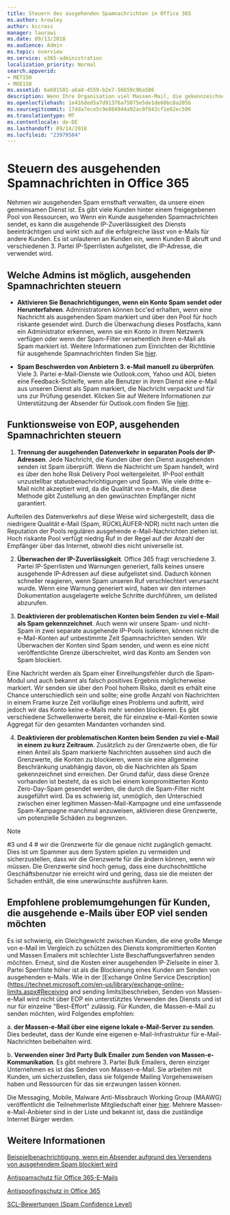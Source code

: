 ```yaml
---
title: Steuern des ausgehenden Spamnachrichten in Office 365
ms.author: krowley
author: kccross
manager: laurawi
ms.date: 09/13/2018
ms.audience: Admin
ms.topic: overview
ms.service: o365-administration
localization_priority: Normal
search.appverid:
- MET150
- MOE150
ms.assetid: 6a601501-a6a8-4559-b2e7-56b59c96a586
description: Wenn Ihre Organisation viel Massen-Mail, die gekennzeichnet ist als Spam sendet, konnte geblockt abrufen Senden von e-Mails mit Office 365. Lesen Sie diesen Artikel erfahren Sie mehr darüber, warum dies geschieht und was Sie genauer darüber machen können.
ms.openlocfilehash: 1e416ded5a7d91376a75075e5de1de60bc8a205b
ms.sourcegitcommit: 17dda7ece5c9e884944a92ac0f842cf1e62ec506
ms.translationtype: MT
ms.contentlocale: de-DE
ms.lasthandoff: 09/14/2018
ms.locfileid: "23979504"
---
```

# <a name="controlling-outbound-spam-in-office-365"></a>Steuern des ausgehenden Spamnachrichten in Office 365

Nehmen wir ausgehenden Spam ernsthaft verwalten, da unsere einen gemeinsamen Dienst ist.  Es gibt viele Kunden hinter einem freigegebenen Pool von Ressourcen, wo Wenn ein Kunde ausgehenden Spamnachrichten sendet, es kann die ausgehende IP-Zuverlässigkeit des Diensts beeinträchtigen und wirkt sich auf die erfolgreiche lässt von e-Mails für andere Kunden. Es ist unlauteren an Kunden ein, wenn Kunden B abruft und verschiedenen 3. Partei IP-Sperrlisten aufgelistet, die IP-Adresse, die verwendet wird.

## <a name="what-admins-can-do-to-control-outbound-spam"></a>Welche Admins ist möglich, ausgehenden Spamnachrichten steuern

- **Aktivieren Sie Benachrichtigungen, wenn ein Konto Spam sendet oder Herunterfahren**. Administratoren können bcc'ed erhalten, wenn eine Nachricht als ausgehenden Spam markiert und über den Pool für hoch riskante gesendet wird. Durch die Überwachung dieses Postfachs, kann ein Administrator erkennen, wenn sie ein Konto in ihrem Netzwerk verfügen oder wenn der Spam-Filter versehentlich ihren e-Mail als Spam markiert ist.  Weitere Informationen zum Einrichten der Richtlinie für ausgehende Spamnachrichten finden Sie [hier](configure-the-outbound-spam-policy.md).
 
- **Spam Beschwerden von Anbietern 3. e-Mail manuell zu überprüfen**. Viele 3. Partei e-Mail-Dienste wie Outlook.com, Yahoo und AOL bieten eine Feedback-Schleife, wenn alle Benutzer in ihren Dienst eine e-Mail aus unseren Dienst als Spam markiert, die Nachricht verpackt und für uns zur Prüfung gesendet. Klicken Sie auf Weitere Informationen zur Unterstützung der Absender für Outlook.com finden Sie [hier](https://sendersupport.olc.protection.outlook.com/pm/services.aspx).

## <a name="what-eop-does-to-control-outbound-spam"></a>Funktionsweise von EOP, ausgehenden Spamnachrichten steuern 

1. **Trennung der ausgehenden Datenverkehr in separaten Pools der IP-Adressen**. Jede Nachricht, die Kunden über den Dienst ausgehenden senden ist Spam überprüft. Wenn die Nachricht um Spam handelt, wird es über den hohe Risk Delivery Pool weitergeleitet. IP-Pool enthält unzustellbar statusbenachrichtigungen und Spam. Wie viele dritte e-Mail nicht akzeptiert wird, da die Qualität von e-Mails, die diese Methode gibt Zustellung an den gewünschten Empfänger nicht garantiert.

Aufteilen des Datenverkehrs auf diese Weise wird sichergestellt, dass die niedrigere Qualität e-Mail (Spam, RÜCKLÄUFER-NDR) nicht nach unten die Reputation der Pools regulären ausgehende e-Mail-Nachrichten ziehen ist. Hoch riskante Pool verfügt niedrig Ruf in der Regel auf der Anzahl der Empfänger über das Internet, obwohl dies nicht universelle ist. 

2. **Überwachen der IP-Zuverlässigkeit**. Office 365 fragt verschiedene 3. Partei IP-Sperrlisten und Warnungen generiert, falls keines unsere ausgehende IP-Adressen auf diese aufgelistet sind. Dadurch können schneller reagieren, wenn Spam unseren Ruf verschlechtert verursacht wurde. Wenn eine Warnung generiert wird, haben wir den internen Dokumentation ausgelagerte welche Schritte durchführen, um delisted abzurufen. 

3. **Deaktivieren der problematischen Konten beim Senden zu viel e-Mail als Spam gekennzeichnet**. Auch wenn wir unsere Spam- und nicht-Spam in zwei separate ausgehende IP-Pools isolieren, können nicht die e-Mail-Konten auf unbestimmte Zeit Spamnachrichten senden. Wir Überwachen der Konten sind Spam senden, und wenn es eine nicht veröffentlichte Grenze überschreitet, wird das Konto am Senden von Spam blockiert.

Eine Nachricht werden als Spam einer Einreihungsfehler durch die Spam-Modul und auch bekannt als falsch positives Ergebnis möglicherweise markiert. Wir senden sie über den Pool hohem Risiko, damit es erhält eine Chance unterschiedlich sein und sollte; eine große Anzahl von Nachrichten in einem Frame kurze Zeit vorläufige eines Problems und auftritt, wird jedoch wir das Konto keine e-Mails mehr senden blockieren. Es gibt verschiedene Schwellenwerte bereit, die für einzelne e-Mail-Konten sowie Aggregat für den gesamten Mandanten vorhanden sind.

4. **Deaktivieren der problematischen Konten beim Senden zu viel e-Mail in einem zu kurz Zeitraum**. Zusätzlich zu der Grenzwerte oben, die für einen Anteil als Spam markierte Nachrichten aussehen sind auch die Grenzwerte, die Konten zu blockieren, wenn sie eine allgemeine Beschränkung unabhängig davon, ob die Nachrichten als Spam gekennzeichnet sind erreichen. Der Grund dafür, dass diese Grenze vorhanden ist besteht, da es sich bei einem kompromittierten Konto Zero-Day-Spam gesendet werden, die durch die Spam-Filter nicht ausgeführt wird. Da es schwierig ist, unmöglich, den Unterschied zwischen einer legitimen Massen-Mail-Kampagne und eine umfassende Spam-Kampagne manchmal anzuweisen, aktivieren diese Grenzwerte, um potenzielle Schäden zu begrenzen.

> [!NOTE]
> #3 und 4 # wir die Grenzwerte für die genaue nicht zugänglich gemacht.  Dies ist um Spammer aus dem System spielen zu vermeiden und sicherzustellen, dass wir die Grenzwerte für die ändern können, wenn wir müssen. Die Grenzwerte sind hoch genug, dass eine durchschnittliche Geschäftsbenutzer nie erreicht wird und gering, dass sie die meisten der Schaden enthält, die eine unerwünschte ausführen kann. 

## <a name="recommended-workarounds-for-customers-who-want-to-send-outbound-a-lot-of-email-through-eop"></a>Empfohlene problemumgehungen für Kunden, die ausgehende e-Mails über EOP viel senden möchten

Es ist schwierig, ein Gleichgewicht zwischen Kunden, die eine große Menge von e-Mail im Vergleich zu schützen des Diensts kompromittierten Konten und Massen Emailers mit schlechter Liste Beschaffungsverfahren senden möchten. Erneut, sind die Kosten einer ausgehenden IP-Zielseite in einer 3. Partei Sperrliste höher ist als die Blockierung eines Kunden am Senden von ausgehenden e-Mails. Wie in der [Exchange Online Service Description](https://technet.microsoft.com/en-us/library/exchange-online-limits.aspx#Receiving and sending limits)beschrieben, Senden von Massen-e-Mail wird nicht über EOP ein unterstütztes Verwenden des Diensts und ist nur für einzelne "Best-Effort" zulässig. Für Kunden, die Massen-e-Mail zu senden möchten, wird Folgendes empfohlen:

a. **der Massen-e-Mail über eine eigene lokale e-Mail-Server zu senden**. Dies bedeutet, dass der Kunde eine eigenen e-Mail-Infrastruktur für e-Mail-Nachrichten beibehalten wird.

b. **Verwenden einer 3rd Party Bulk Emailer zum Senden von Massen-e-Kommunikation**. Es gibt mehrere 3. Partei Bulk Emailers, deren einziger Unternehmen es ist das Senden von Massen-e-Mail. Sie arbeiten mit Kunden, um sicherzustellen, dass sie folgende Mailing Vorgehensweisen haben und Ressourcen für das sie erzwungen lassen können. 

Die Messaging, Mobile, Malware Anti-Missbrauch Working Group (MAAWG) veröffentlicht die Teilnehmerliste Mitgliedschaft einer [hier](http://www.maawg.org/about/roster). Mehrere Massen-e-Mail-Anbieter sind in der Liste und bekannt ist, dass die zuständige Internet Bürger werden. 
  
## <a name="for-more-information"></a>Weitere Informationen

[Beispielbenachrichtigung, wenn ein Absender aufgrund des Versendens von ausgehendem Spam blockiert wird](sample-notification-when-a-sender-is-blocked-sending-outbound-spam.md)

[Antispamschutz für Office 365-E-Mails](anti-spam-protection.md)

[Antispoofingschutz in Office 365](anti-spoofing-protection.md)

[SCL-Bewertungen (Spam Confidence Level)](spam-confidence-levels.md)

